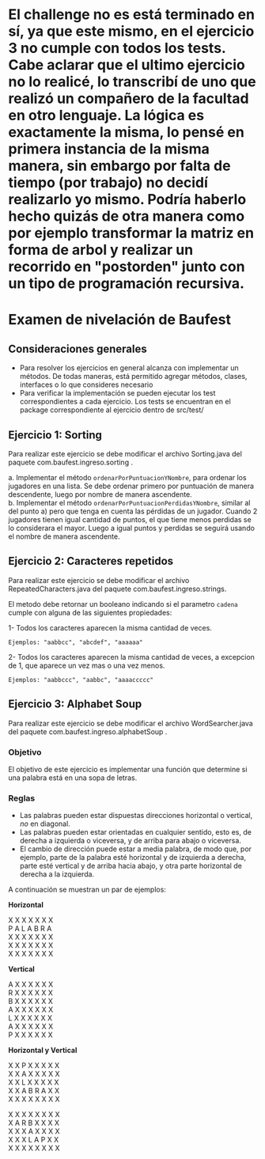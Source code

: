 # El challenge no es está terminado en sí, ya que este mismo, en el ejercicio 3 no cumple con todos los tests. Cabe aclarar que el ultimo ejercicio no lo realicé, lo transcribí de uno que realizó un compañero de la facultad en otro lenguaje. La lógica es exactamente la misma, lo pensé en primera instancia de la misma manera, sin embargo por falta de tiempo (por trabajo) no decidí realizarlo yo mismo. Podría haberlo hecho quizás de otra manera como por ejemplo transformar la matriz en forma de arbol y realizar un recorrido en "postorden" junto con un tipo de programación recursiva.


# Examen de nivelación de Baufest
## Consideraciones generales
- Para resolver los ejercicios en general alcanza con implementar un métodos. De todas maneras, está permitido agregar métodos, clases, interfaces o lo que consideres necesario
- Para verificar la implementación se pueden ejecutar los test correspondientes a cada ejercicio. Los tests se encuentran en el package correspondiente al ejercicio dentro de src/test/

## Ejercicio 1: Sorting

Para realizar este ejercicio se debe modificar el archivo Sorting.java del paquete com.baufest.ingreso.sorting .

a.	Implementar el método `ordenarPorPuntuacionYNombre`, para ordenar los jugadores en una lista. Se debe ordenar primero por puntuación de manera descendente, luego por nombre de manera ascendente.  
b.	Implementar el método `ordenarPorPuntuacionPerdidasYNombre`, similar al del punto a) pero que tenga en cuenta las pérdidas de un jugador. Cuando 2 jugadores tienen igual cantidad de puntos, el que tiene menos perdidas se lo considerara el mayor. Luego a igual puntos y perdidas se seguirá usando el nombre de manera ascendente.  

## Ejercicio 2: Caracteres repetidos
Para realizar este ejercicio se debe modificar el archivo RepeatedCharacters.java del paquete com.baufest.ingreso.strings.

El metodo debe retornar un booleano indicando si el parametro `cadena` cumple con alguna de las siguientes propiedades:

1- Todos los caracteres aparecen la misma cantidad de veces.<br>

    Ejemplos: "aabbcc", "abcdef", "aaaaaa"
     
2- Todos los caracteres aparecen la misma cantidad de veces, a excepcion de 1, que aparece un vez mas o una vez menos.
     
    Ejemplos: "aabbccc", "aabbc", "aaaaccccc"


## Ejercicio 3: Alphabet Soup

Para realizar este ejercicio se debe modificar el archivo WordSearcher.java del paquete com.baufest.ingreso.alphabetSoup .

### Objetivo

El objetivo de este ejercicio es implementar una función que determine si una palabra está en una sopa de letras.

### Reglas
- Las palabras pueden estar dispuestas direcciones horizontal o vertical, _no_ en diagonal.
- Las palabras pueden estar orientadas en cualquier sentido, esto es, de derecha a izquierda o viceversa, y de arriba
para abajo o viceversa.
- El cambio de dirección puede estar a media palabra, de modo que, por ejemplo, parte de la palabra
esté horizontal y de izquierda a derecha, parte esté vertical y de arriba hacia abajo, y otra parte horizontal
de derecha a la izquierda.

A continuación se muestran un par de ejemplos:

**Horizontal**

X X X X X X X  
P A L A B R A  
X X X X X X X   
X X X X X X X   
X X X X X X X

**Vertical**

A X X X X X X  
R X X X X X X   
B X X X X X X  
A X X X X X X   
L X X X X X X  
A X X X X X X  
P X X X X X X  

**Horizontal y Vertical**

X X P X X X X X    
X X A X X X X X    
X X L X X X X X   
X X A B R A X X    
X X X X X X X X   

X X X X X X X X  
X A R B X X X X  
X X X A X X X X   
X X X L A P X X  
X X X X X X X X   
